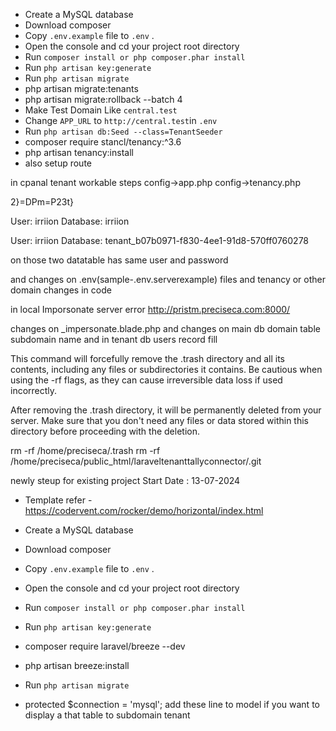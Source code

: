 * Create a MySQL database
* Download composer
* Copy `.env.example` file to `.env` .
* Open the console and cd your project root directory
* Run `composer install or php composer.phar install`
* Run `php artisan key:generate`
* Run `php artisan migrate`
* php artisan migrate:tenants
* php artisan migrate:rollback --batch 4
* Make Test Domain Like `central.test` 
* Change `APP_URL` to `http://central.test`in `.env`
* Run `php artisan db:Seed --class=TenantSeeder`
* composer require stancl/tenancy:^3.6
* php artisan tenancy:install
* also setup route


in cpanal tenant workable steps 
config->app.php
config->tenancy.php

2}=DPm=P23t}

User: irriion
Database: irriion

User: irriion
Database: tenant_b07b0971-f830-4ee1-91d8-570ff0760278

on those two datatable has same user and password

and changes on .env(sample-.env.serverexample) files and tenancy or other domain changes in code

in local Imporsonate server error
http://pristm.preciseca.com:8000/

changes on _impersonate.blade.php
and changes on main db domain table subdomain name and in tenant db users record fill

This command will forcefully remove the .trash directory and all its contents, including any files or subdirectories it contains. Be cautious when using the -rf flags, as they can cause irreversible data loss if used incorrectly.

After removing the .trash directory, it will be permanently deleted from your server. Make sure that you don't need any files or data stored within this directory before proceeding with the deletion.

rm -rf /home/preciseca/.trash
rm -rf /home/preciseca/public_html/laraveltenanttallyconnector/.git

newly steup for existing project
Start Date : 13-07-2024
* Template refer - https://codervent.com/rocker/demo/horizontal/index.html
* Create a MySQL database
* Download composer
* Copy `.env.example` file to `.env` .
* Open the console and cd your project root directory
* Run `composer install or php composer.phar install`
* Run `php artisan key:generate`
* composer require laravel/breeze --dev
* php artisan breeze:install
* Run `php artisan migrate`

* protected $connection = 'mysql'; add these line to model if you want to display a that 
  table to subdomain tenant
